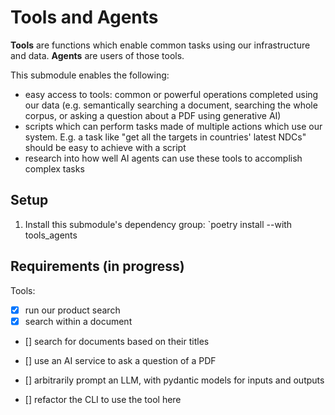 # Tools and Agents

**Tools** are functions which enable common tasks using our infrastructure and data. **Agents** are users of those tools.

This submodule enables the following:

* easy access to tools: common or powerful operations completed using our data (e.g. semantically searching a document, searching the whole corpus, or asking a question about a PDF using generative AI)
* scripts which can perform tasks made of multiple actions which use our system. E.g. a task like "get all the targets in countries' latest NDCs" should be easy to achieve with a script
* research into how well AI agents can use these tools to accomplish complex tasks

## Setup

1. Install this submodule's dependency group: `poetry install --with tools_agents

## Requirements (in progress)

Tools:

* [x] run our product search
* [x] search within a document
* [] search for documents based on their titles
* [] use an AI service to ask a question of a PDF
* [] arbitrarily prompt an LLM, with pydantic models for inputs and outputs

* [] refactor the CLI to use the tool here
